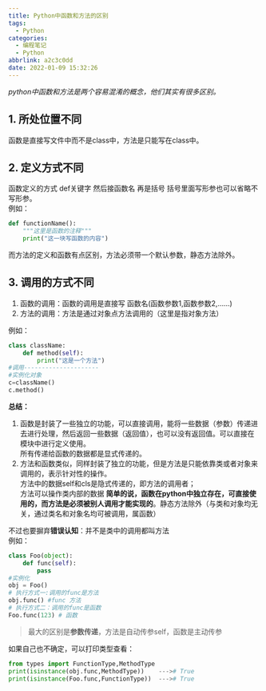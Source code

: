 ```yaml
---
title: Python中函数和方法的区别
tags:
  - Python
categories:
  - 编程笔记
  - Python
abbrlink: a2c3c0dd
date: 2022-01-09 15:32:26
---
```


_python中函数和方法是两个容易混淆的概念，他们其实有很多区别。_
<a name="toc-heading-1"></a>

<!-- more -->

## 1. 所处位置不同
函数是直接写文件中而不是class中，方法是只能写在class中。
<a name="toc-heading-2"></a>
## 2. 定义方式不同
函数定义的方式 def关键字 然后接函数名 再是括号 括号里面写形参也可以省略不写形参。<br />例如：
```python
def functionName():
    """这里是函数的注释"""
    print("这一块写函数的内容")
```
而方法的定义和函数有点区别，方法必须带一个默认参数，静态方法除外。
<a name="toc-heading-3"></a>
## 3. 调用的方式不同

1. 函数的调用：函数的调用是直接写 函数名(函数参数1,函数参数2,……)<br />
1. 方法的调用：方法是通过对象点方法调用的（这里是指对象方法）<br />

例如：
```python
class className:
    def method(self):
        print("这是一个方法")
#调用---------------------
#实例化对象
c=className()
c.method()
```
**总结：**

1. 函数是封装了一些独立的功能，可以直接调用，能将一些数据（参数）传递进去进行处理，然后返回一些数据（返回值），也可以没有返回值。可以直接在模块中进行定义使用。<br />所有传递给函数的数据都是显式传递的。<br />
1. 方法和函数类似，同样封装了独立的功能，但是方法是只能依靠类或者对象来调用的，表示针对性的操作。<br />方法中的数据self和cls是隐式传递的，即方法的调用者；<br />方法可以操作类内部的数据 **简单的说，函数在python中独立存在，可直接使用的，而方法是必须被别人调用才能实现的**。静态方法除外（与类和对象均无关，通过类名和对象名均可被调用，属函数）<br />

不过也要摒弃**错误认知**：并不是类中的调用都叫方法<br />例如：
```python
class Foo(object):
    def func(self):
        pass
#实例化
obj = Foo()
# 执行方式一:调用的func是方法
obj.func() #func 方法
# 执行方式二：调用的func是函数
Foo.func(123) # 函数
```
> 最大的区别是**参数传递**，方法是自动传参self，函数是主动传参

如果自己也不确定，可以打印类型查看：
```python
from types import FunctionType,MethodType
print(isinstance(obj.func,MethodType))    ---># True
print(isinstance(Foo.func,FunctionType))  ---># True
```

